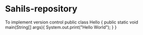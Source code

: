 # Sahils-repository
To implement version control
public class Hello {
    public static void main(String[] args){
        System.out.print("Hello World");
    }
}
